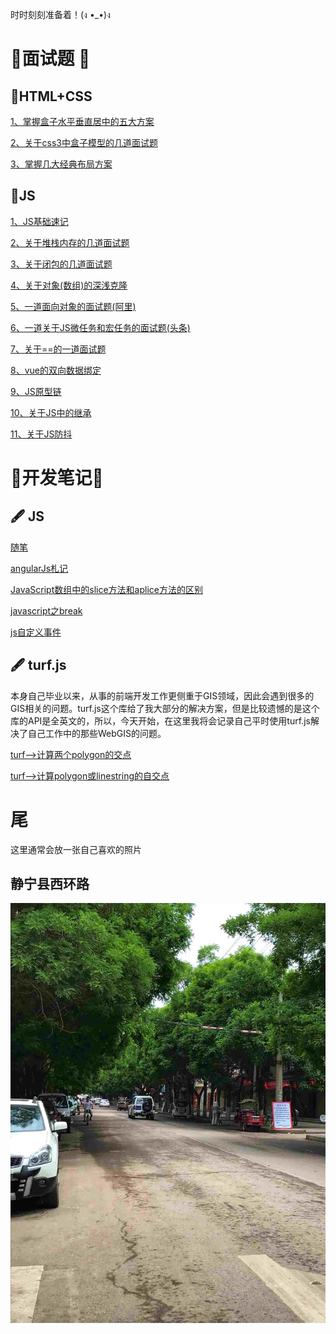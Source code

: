 
时时刻刻准备着！(ง •_•)ง

# 🔑面试题 🔑
## 🍉HTML+CSS
[1、掌握盒子水平垂直居中的五大方案](./面试/html+css/node/掌握盒子水平垂直居中的五大方案.md)

[2、关于css3中盒子模型的几道面试题](./面试/html+css/node/关于css3中盒子模型的几道面试题.md)

[3、掌握几大经典布局方案](./面试/html+css/node/掌握几大经典布局方案.md)
## 🍉JS
[1、JS基础速记](./面试/js/node/JS基础速记.md)

[2、关于堆栈内存的几道面试题](./面试/js/node/关于堆栈内存的几道面试题.md)

[3、关于闭包的几道面试题](./面试/js/node/关于闭包的几道面试题.md)

[4、关于对象(数组)的深浅克隆](./面试/js/node/关于对象(数组)的深浅克隆.md)

[5、一道面向对象的面试题(阿里)](./面试/js/node/一道面向对象的面试题(阿里).md)

[6、一道关于JS微任务和宏任务的面试题(头条)](./面试/js/node/一道关于JS微任务和宏任务的面试题(头条).md)

[7、关于==的一道面试题](./面试/js/node/关于==的一道面试题.md)

[8、vue的双向数据绑定](./面试/js/node/vue的双向数据绑定.md)

[9、JS原型链](./面试/js/node/JS原型链.md)

[10、关于JS中的继承](./面试/js/node/关于JS中的继承.md)

[11、关于JS防抖](./面试/js/node/关于JS防抖.md)


# 📖开发笔记📖
## 🖋 JS
[随笔](./笔记/随笔.md)

[angularJs札记](./笔记/angularJs札记.md)

[JavaScript数组中的slice方法和aplice方法的区别](./笔记/JavaScript数组中的slice方法和aplice方法的区别.md)

[javascript之break](./笔记/javascript之break.md)

[js自定义事件](./笔记/js自定义事件.md)
## 🖋 turf.js
本身自己毕业以来，从事的前端开发工作更侧重于GIS领域，因此会遇到很多的GIS相关的问题。turf.js这个库给了我大部分的解决方案，但是比较遗憾的是这个库的API是全英文的，所以，今天开始，在这里我将会记录自己平时使用turf.js解决了自己工作中的那些WebGIS的问题。

[turf-->计算两个polygon的交点](./笔记/turf之计算两个polygon的交点.md)


[turf-->计算polygon或linestring的自交点](./笔记/turf之计算polygon或linestring的自交点.md)

# 尾

这里通常会放一张自己喜欢的照片

## 静宁县西环路
 ![home](笔记/img/home.jpg "home")

